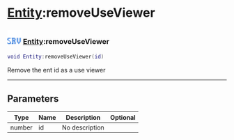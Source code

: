 # [Entity](../entity/README.md):removeUseViewer

### <img src="../../.gitbook/assets/server.png" width="32" height="32" /> [Entity](../entity/README.md):removeUseViewer

```lua
void Entity:removeUseViewer(id)
```

Remove the ent id as a use viewer<br>

-----------------
## Parameters

| Type   | Name | Description | Optional |
| ------ | ---- | ----------- | -------: |
| number | id | No description |  |
